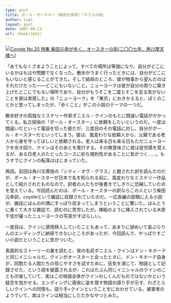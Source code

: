 ```yaml
---
type: post
title: ポール・オースター（柴田元幸訳）『ガラスの街』
author: sugi
layout: post
date: 2007-09-13
url: /book/1642/
---
```

<a href="http://www.amazon.co.jp/exec/obidos/ASIN/4884182081/chezsugi-22/ref=nosim/" onclick="_gaq.push(['_trackEvent', 'outbound-article', 'http://www.amazon.co.jp/exec/obidos/ASIN/4884182081/chezsugi-22/ref=nosim/', '']);" name="amazletlink" target="_blank"><img src="http://i2.wp.com/ec2.images-amazon.com/images/I/51JSyR4lnFL.SL160.jpg?w=660" alt="Coyote No.20 特集 柴田元幸が歩く、オースターの街[二〇〇七年、再び摩天楼へ]" class="photo" data-recalc-dims="1" /></a>

「あてもなくさまようことによって、すべての場所は等価になり、自分がどこにいるかはもはや問題でなくなった。散歩がうまく行ったときには、自分がどこにもいないと感じることができた。そして結局のところ、彼が物事から望んだのはそれだけだった――どこにもいないこと。ニューヨークは彼が自分の周りに築き上げたどこにでもない場所であり、自分がもうそこを二度とそこを去る気がないことを彼は実感した」の「ニューヨーク」を「東京」におきかえると、ぼくのことかと思ってしまったが、「歩くこと」がこの小説のテーマの一つだ。

散歩好きの孤独なミステリー作家ダニエル・クインのもとに間違い電話がかかってくる。私立探偵の「ポール・オースター」に依頼をしたいというのだ。一度は間違いだといって電話を切った彼だが、三度目のその電話に対し、自分がポール・オースターだといってしまう。彼は、風変わりな依頼人から、父親である老人から身を守ってほしいと依頼される。老人は来る日も来る日もただニューヨークを歩き回り、クインはそのあとを尾行する。その無意味さに彼は徒労感を覚えるが、ある日老人のたどったコースに妙な規則性があることに気がつく......。もうすでにクインの転落ははじまっていた。

再読。前回は角川文庫版の『シティ・オヴ・グラス』と題された訳を読んだのだが、ポール・オースターが日本で名を知られる前に、風変わりなミステリー作品として紹介されたものなので、訳者の人たちが後書きでしきりに恐縮していたのを覚えている。今回読んだのは、ポール・オースターの訳ならこの人という柴田元幸訳。coyoteという雑誌に収録されていたのだ。一応長編の部類に入る小説が、雑誌にほんの片隅にすっぽり収まってしまうということに驚いた。ほんとうに重くて大きな雑誌で、読むのに苦労したが。挿絵のように挿入されている木原千佳が撮ったニューヨークの写真がすばらしい。

一度目は、クインに感情移入していたこともあって、あまりに謎めいて宙ぶらりんのエンディングに納得できないところがあったが、今回読んで、やっぱりすごい小説だということに気がついた。

表面的なストーリーの裏を読むと、彼の名前ダニエル・クインはドン・キホーテと同じイニシャルだ。クインがオースターと会ったときに、ドン・キホーテ自身が、同胞たる人間たちの信じやすさを試すために、狂気を演じて、物語として記録させた、という説を披露されるが、これはたぶん同じイニシャルのクインのことも示唆していて、実はこの物語全体がクインのしくんだものではないかという疑念を抱かせる。エンディングに唐突に姿を現す物語の語り手が示す、わざとらしいクインへの同情も、語り手=クインということをにおわせている。被害者のようでいて、実はクインは相当にしたたかなやつとみた。

